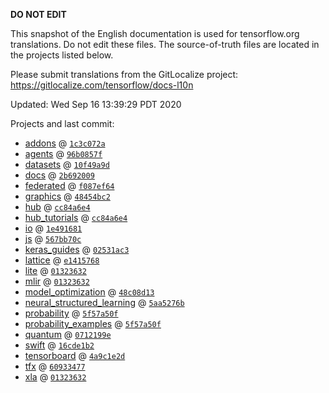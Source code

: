 __DO NOT EDIT__

This snapshot of the English documentation is used for tensorflow.org
translations. Do not edit these files. The source-of-truth files are located in
the projects listed below.

Please submit translations from the GitLocalize project: https://gitlocalize.com/tensorflow/docs-l10n

Updated: Wed Sep 16 13:39:29 PDT 2020

Projects and last commit:

- [addons](https://github.com/tensorflow/addons/tree/master/docs) @ <a href='https://github.com/tensorflow/addons/commit/1c3c072a276613019662f3f6eba9dee9b4d5bd1f'><code>1c3c072a</code></a>
- [agents](https://github.com/tensorflow/agents/tree/master/docs) @ <a href='https://github.com/tensorflow/agents/commit/96b0857f0368d682a2859ee587287000b7bef60c'><code>96b0857f</code></a>
- [datasets](https://github.com/tensorflow/datasets/tree/master/docs) @ <a href='https://github.com/tensorflow/datasets/commit/10f49a9d0ce0008f617bc3f0b1e5e661fa2ef5cc'><code>10f49a9d</code></a>
- [docs](https://github.com/tensorflow/docs/tree/master/site/en) @ <a href='https://github.com/tensorflow/docs/commit/2b692009911404d75c880666e13c2a5b1cc9afbe'><code>2b692009</code></a>
- [federated](https://github.com/tensorflow/federated/tree/master/docs) @ <a href='https://github.com/tensorflow/federated/commit/f087ef6491e530c754d22aa252393381af1f5316'><code>f087ef64</code></a>
- [graphics](https://github.com/tensorflow/graphics/tree/master/tensorflow_graphics/g3doc) @ <a href='https://github.com/tensorflow/graphics/commit/48454bc297e4b7b59e1fac8b4cc92058e1d7642e'><code>48454bc2</code></a>
- [hub](https://github.com/tensorflow/hub/tree/master/docs) @ <a href='https://github.com/tensorflow/hub/commit/cc84a6e4f56921f5721d25155e5854e63342e2cb'><code>cc84a6e4</code></a>
- [hub_tutorials](https://github.com/tensorflow/hub/tree/master/examples/colab) @ <a href='https://github.com/tensorflow/hub/commit/cc84a6e4f56921f5721d25155e5854e63342e2cb'><code>cc84a6e4</code></a>
- [io](https://github.com/tensorflow/io/tree/master/docs) @ <a href='https://github.com/tensorflow/io/commit/1e4916819ac3e5a5590968e84fe46803e20d1ce3'><code>1e491681</code></a>
- [js](https://github.com/tensorflow/tfjs-website/tree/master/docs) @ <a href='https://github.com/tensorflow/tfjs-website/commit/567bb70c360e7785d460f9fff6a2863fb9b977b4'><code>567bb70c</code></a>
- [keras_guides](https://github.com/keras-team/keras-io/tree/master/tf) @ <a href='https://github.com/keras-team/keras-io/commit/02531ac33e5882774aa0a11b4ddf3c7b3a82fa42'><code>02531ac3</code></a>
- [lattice](https://github.com/tensorflow/lattice/tree/master/docs) @ <a href='https://github.com/tensorflow/lattice/commit/e141576803fb8ce358c6c4acf154ff61949efbad'><code>e1415768</code></a>
- [lite](https://github.com/tensorflow/tensorflow/tree/master/tensorflow/lite/g3doc) @ <a href='https://github.com/tensorflow/tensorflow/commit/01323632eba0120bbb8c628d2d85a8031bcd0f73'><code>01323632</code></a>
- [mlir](https://github.com/tensorflow/tensorflow/tree/master/tensorflow/compiler/mlir/g3doc) @ <a href='https://github.com/tensorflow/tensorflow/commit/01323632eba0120bbb8c628d2d85a8031bcd0f73'><code>01323632</code></a>
- [model_optimization](https://github.com/tensorflow/model-optimization/tree/master/tensorflow_model_optimization/g3doc) @ <a href='https://github.com/tensorflow/model-optimization/commit/48c08d13629ff062ce1720d53a035bbfa0331b83'><code>48c08d13</code></a>
- [neural_structured_learning](https://github.com/tensorflow/neural-structured-learning/tree/master/g3doc) @ <a href='https://github.com/tensorflow/neural-structured-learning/commit/5aa5276be40c70347c1aef76d7774e3f16572085'><code>5aa5276b</code></a>
- [probability](https://github.com/tensorflow/probability/tree/master/tensorflow_probability/g3doc) @ <a href='https://github.com/tensorflow/probability/commit/5f57a50ff5cfdebf007ccc0b559b1f5d1b9842f3'><code>5f57a50f</code></a>
- [probability_examples](https://github.com/tensorflow/probability/tree/master/tensorflow_probability/examples/jupyter_notebooks) @ <a href='https://github.com/tensorflow/probability/commit/5f57a50ff5cfdebf007ccc0b559b1f5d1b9842f3'><code>5f57a50f</code></a>
- [quantum](https://github.com/tensorflow/quantum/tree/master/docs) @ <a href='https://github.com/tensorflow/quantum/commit/0712199eed1ce77a3b736d886c757ea48d41987f'><code>0712199e</code></a>
- [swift](https://github.com/tensorflow/swift/tree/master/docs/site) @ <a href='https://github.com/tensorflow/swift/commit/16cde1b2d8b1ac022253a03f0d9ecaf6c1f1ca16'><code>16cde1b2</code></a>
- [tensorboard](https://github.com/tensorflow/tensorboard/tree/master/docs) @ <a href='https://github.com/tensorflow/tensorboard/commit/4a9c1e2d74d353b9874bec107425f8b36794c0c9'><code>4a9c1e2d</code></a>
- [tfx](https://github.com/tensorflow/tfx/tree/master/docs) @ <a href='https://github.com/tensorflow/tfx/commit/60933477dddc9f7fe6c8e057c63c48db81f9cf49'><code>60933477</code></a>
- [xla](https://github.com/tensorflow/tensorflow/tree/master/tensorflow/compiler/xla/g3doc) @ <a href='https://github.com/tensorflow/tensorflow/commit/01323632eba0120bbb8c628d2d85a8031bcd0f73'><code>01323632</code></a>

